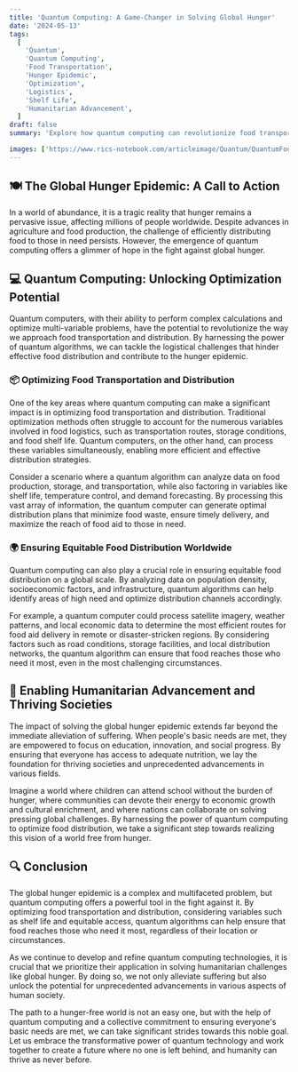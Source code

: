 ```yaml
---
title: 'Quantum Computing: A Game-Changer in Solving Global Hunger'
date: '2024-05-13'
tags:
  [
    'Quantum',
    'Quantum Computing',
    'Food Transportation',
    'Hunger Epidemic',
    'Optimization',
    'Logistics',
    'Shelf Life',
    'Humanitarian Advancement',
  ]
draft: false
summary: 'Explore how quantum computing can revolutionize food transportation and distribution, tackling the global hunger epidemic and unlocking unprecedented advancements for humanity. Discover the potential of quantum algorithms in optimizing logistics, considering variables such as food shelf life, to ensure efficient and equitable food distribution worldwide.'

images: ['https://www.rics-notebook.com/articleimage/Quantum/QuantumFood.webp']
---
```


## 🍽️ The Global Hunger Epidemic: A Call to Action

In a world of abundance, it is a tragic reality that hunger remains a pervasive issue, affecting millions of people worldwide. Despite advances in agriculture and food production, the challenge of efficiently distributing food to those in need persists. However, the emergence of quantum computing offers a glimmer of hope in the fight against global hunger.

## 💻 Quantum Computing: Unlocking Optimization Potential

Quantum computers, with their ability to perform complex calculations and optimize multi-variable problems, have the potential to revolutionize the way we approach food transportation and distribution. By harnessing the power of quantum algorithms, we can tackle the logistical challenges that hinder effective food distribution and contribute to the hunger epidemic.

### 📦 Optimizing Food Transportation and Distribution

One of the key areas where quantum computing can make a significant impact is in optimizing food transportation and distribution. Traditional optimization methods often struggle to account for the numerous variables involved in food logistics, such as transportation routes, storage conditions, and food shelf life. Quantum computers, on the other hand, can process these variables simultaneously, enabling more efficient and effective distribution strategies.

Consider a scenario where a quantum algorithm can analyze data on food production, storage, and transportation, while also factoring in variables like shelf life, temperature control, and demand forecasting. By processing this vast array of information, the quantum computer can generate optimal distribution plans that minimize food waste, ensure timely delivery, and maximize the reach of food aid to those in need.

### 🌍 Ensuring Equitable Food Distribution Worldwide

Quantum computing can also play a crucial role in ensuring equitable food distribution on a global scale. By analyzing data on population density, socioeconomic factors, and infrastructure, quantum algorithms can help identify areas of high need and optimize distribution channels accordingly.

For example, a quantum computer could process satellite imagery, weather patterns, and local economic data to determine the most efficient routes for food aid delivery in remote or disaster-stricken regions. By considering factors such as road conditions, storage facilities, and local distribution networks, the quantum algorithm can ensure that food reaches those who need it most, even in the most challenging circumstances.

## 🌱 Enabling Humanitarian Advancement and Thriving Societies

The impact of solving the global hunger epidemic extends far beyond the immediate alleviation of suffering. When people's basic needs are met, they are empowered to focus on education, innovation, and social progress. By ensuring that everyone has access to adequate nutrition, we lay the foundation for thriving societies and unprecedented advancements in various fields.

Imagine a world where children can attend school without the burden of hunger, where communities can devote their energy to economic growth and cultural enrichment, and where nations can collaborate on solving pressing global challenges. By harnessing the power of quantum computing to optimize food distribution, we take a significant step towards realizing this vision of a world free from hunger.

## 🔍 Conclusion

The global hunger epidemic is a complex and multifaceted problem, but quantum computing offers a powerful tool in the fight against it. By optimizing food transportation and distribution, considering variables such as shelf life and equitable access, quantum algorithms can help ensure that food reaches those who need it most, regardless of their location or circumstances.

As we continue to develop and refine quantum computing technologies, it is crucial that we prioritize their application in solving humanitarian challenges like global hunger. By doing so, we not only alleviate suffering but also unlock the potential for unprecedented advancements in various aspects of human society.

The path to a hunger-free world is not an easy one, but with the help of quantum computing and a collective commitment to ensuring everyone's basic needs are met, we can take significant strides towards this noble goal. Let us embrace the transformative power of quantum technology and work together to create a future where no one is left behind, and humanity can thrive as never before.
